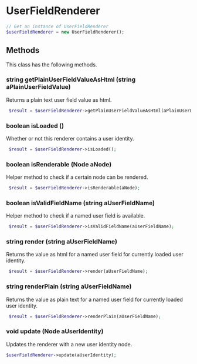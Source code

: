 # UserFieldRenderer

```php
// Get an instance of UserFieldRenderer
$userFieldRenderer = new UserFieldRenderer();
```


## Methods
This class has the following methods.


### string getPlainUserFieldValueAsHtml (string aPlainUserFieldValue)
Returns a plain text user field value as html.

```php
 $result = $userFieldRenderer->getPlainUserFieldValueAsHtml(aPlainUserFieldValue);
```


### boolean isLoaded ()
Whether or not this renderer contains a user identity.

```php
 $result = $userFieldRenderer->isLoaded();
```


### boolean isRenderable (Node aNode)
Helper method to check if a certain node can be rendered.

```php
 $result = $userFieldRenderer->isRenderable(aNode);
```


### boolean isValidFieldName (string aUserFieldName)
Helper method to check if a named user field is available.

```php
 $result = $userFieldRenderer->isValidFieldName(aUserFieldName);
```


### string render (string aUserFieldName)
Returns the value as html for a named user field for currently loaded user identity.

```php
 $result = $userFieldRenderer->render(aUserFieldName);
```


### string renderPlain (string aUserFieldName)
Returns the value as plain text for a named user field for currently loaded user identity.

```php
 $result = $userFieldRenderer->renderPlain(aUserFieldName);
```


### void update (Node aUserIdentity)
Updates the renderer with a new user identity node.

```php
$userFieldRenderer->update(aUserIdentity);
```

